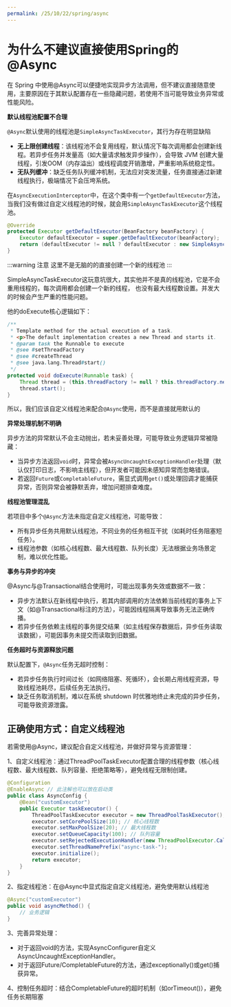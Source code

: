 ```yaml
---
permalink: /25/10/22/spring/async
---
```


# 为什么不建议直接使用Spring的@Async

在 Spring 中使用@Async可以便捷地实现异步方法调用，但不建议直接随意使用，主要原因在于其默认配置存在一些隐藏问题，若使用不当可能导致业务异常或性能风险。

**默认线程池配置不合理**

`@Async`默认使用的线程池是`SimpleAsyncTaskExecutor`，其行为存在明显缺陷
- **无上限创建线程**：该线程池不会复用线程，默认情况下每次调用都会创建新线程。若异步任务并发量高（如大量请求触发异步操作），会导致 JVM 创建大量线程，引发OOM（内存溢出）或线程调度开销激增，严重影响系统稳定性。
- **无队列缓冲**：缺乏任务队列缓冲机制，无法应对突发流量，任务直接通过新建线程执行，极端情况下会压垮系统。
    
在`AsyncExecutionInterceptor`中，在这个类中有一个`getDefaultExecutor`方法，当我们没有做过自定义线程池的时候，就会用`SimpleAsyncTaskExecutor`这个线程池。

```java
@Override
protected Executor getDefaultExecutor(BeanFactory beanFactory) {
    Executor defaultExecutor = super.getDefaultExecutor(beanFactory);
    return (defaultExecutor != null ? defaultExecutor : new SimpleAsyncTaskExecutor());
}
```
:::warning 注意
这里不是无脑的的直接创建一个新的线程池
:::

SimpleAsyncTaskExecutor这玩意坑很大，其实他并不是真的线程池，它是不会重用线程的，每次调用都会创建一个新的线程，
也没有最大线程数设置。并发大的时候会产生严重的性能问题。

他的doExecute核心逻辑如下：  

```java
/**
 * Template method for the actual execution of a task.
 * <p>The default implementation creates a new Thread and starts it.
 * @param task the Runnable to execute
 * @see #setThreadFactory
 * @see #createThread
 * @see java.lang.Thread#start()
 */
protected void doExecute(Runnable task) {
    Thread thread = (this.threadFactory != null ? this.threadFactory.newThread(task) : createThread(task));
    thread.start();
}
```

所以，我们应该自定义线程池来配合`@Async`使用，而不是直接就用默认的

**异常处理机制不明确**

异步方法的异常默认不会主动抛出，若未妥善处理，可能导致业务逻辑异常被隐藏：

- 当异步方法返回`void`时，异常会被`AsyncUncaughtExceptionHandler`处理（默认仅打印日志，不影响主线程），但开发者可能因未感知异常而忽略错误。
- 若返回`Future`或`CompletableFuture`，需显式调用`get()`或处理回调才能捕获异常，否则异常会被静默丢弃，增加问题排查难度。

**线程池管理混乱**

若项目中多个`@Async`方法未指定自定义线程池，可能导致：
- 所有异步任务共用默认线程池，不同业务的任务相互干扰（如耗时任务阻塞短任务）。
- 线程池参数（如核心线程数、最大线程数、队列长度）无法根据业务场景定制，难以优化性能。

**事务与异步的冲突**

@Async与@Transactional结合使用时，可能出现事务失效或数据不一致：

- 异步方法默认在新线程中执行，若其内部调用的方法依赖当前线程的事务上下文（如@Transactional标注的方法），可能因线程隔离导致事务无法正确传播。
- 若异步任务依赖主线程的事务提交结果（如主线程保存数据后，异步任务读取该数据），可能因事务未提交而读取到旧数据。

**任务超时与资源释放问题**

默认配置下，`@Async`任务无超时控制：

- 若异步任务执行时间过长（如网络阻塞、死循环），会长期占用线程资源，导致线程池耗尽，后续任务无法执行。
- 缺乏任务取消机制，难以在系统 shutdown 时优雅地终止未完成的异步任务，可能导致资源泄露。


## 正确使用方式：自定义线程池

若需使用@Async，建议配合自定义线程池，并做好异常与资源管理：

1、自定义线程池：通过ThreadPoolTaskExecutor配置合理的线程参数（核心线程数、最大线程数、队列容量、拒绝策略等），避免线程无限制创建。

```java
@Configuration
@EnableAsync // 此注解也可以放在启动类
public class AsyncConfig {
    @Bean("customExecutor")
    public Executor taskExecutor() {
        ThreadPoolTaskExecutor executor = new ThreadPoolTaskExecutor();
        executor.setCorePoolSize(10); // 核心线程数
        executor.setMaxPoolSize(20); // 最大线程数
        executor.setQueueCapacity(100); // 队列容量
        executor.setRejectedExecutionHandler(new ThreadPoolExecutor.CallerRunsPolicy()); // 拒绝策略（如让提交者线程执行）
        executor.setThreadNamePrefix("async-task-");
        executor.initialize();
        return executor;
    }
}
```

2、指定线程池：在@Async中显式指定自定义线程池，避免使用默认线程池

```java
@Async("customExecutor")
public void asyncMethod() {
    // 业务逻辑
}
```

3、完善异常处理：

- 对于返回void的方法，实现AsyncConfigurer自定义AsyncUncaughtExceptionHandler。
- 对于返回Future/CompletableFuture的方法，通过exceptionally()或get()捕获异常。

4、控制任务超时：结合CompletableFuture的超时机制（如orTimeout()），避免任务长期阻塞

